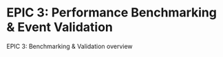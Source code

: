 
# EPIC 3: Performance Benchmarking & Event Validation

<EpicCardsSlide
  :cards="[
    {
      title: 'Objective',
      themeColor: 'primary',
      icon: '🎯',
      pros: [
        'Establish a robust benchmarking suite to validate detection accuracy, runtime, and event-based metrics.'
      ]
    },
    {
      title: 'Features',
      themeColor: 'info',
      icon: 'i-carbon:list',
      pros: [
        'Import and catalog datasets (I-Lids, NGD, MP4, annotated ground truth)',
        'Guided workflow for creating benchmarking tests (detection thresholds, scenario settings)',
        'Real-time progress tracking and drill-down metric visualization',
        'Automated comparison against ground truth and previous runs',
        'Export results (PDF, CSV, raw data)',
        'Event-based analysis: true positives, false positives, recall, precision, AUC',
        'Robustness: test under varying lighting, weather, occlusion, camera angle, installation height',
        'Scalability: multiple simultaneous motion events, high object densities'
      ]
    },
    {
      title: 'Success Metrics',
      themeColor: 'success',
      icon: 'i-carbon:chart-bar',
      pros: [
        '≥95% recall and ≥90% precision on benchmark datasets',
        '≤15% false positive rate in event-based analysis',
        'Benchmarking suite supports 100+ concurrent test runs',
        'All results exportable and reproducible'
      ]
    }
  ]"
/>

<div class="text-xs opacity-50 mt-4">EPIC 3: Benchmarking & Validation overview</div>
